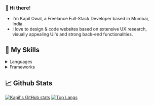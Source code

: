 ### :wave: Hi there!

- I'm Kapil Owal, a Freelance Full-Stack Developer based in Mumbai, India.
- I love to design & code websites based on extensive UX research, visually appealing UI's and strong back-end functionalities.

## :briefcase: My Skills
<details>
  <summary>Languages</summary>
  
  ![](https://img.shields.io/badge/Code-Python-informational?style=flat-square&logo=python&logoColor=white&color=4AB197)
  ![](https://img.shields.io/badge/Code-Java-informational?style=flat-square&logo=java&logoColor=white&color=4AB197)
  ![](https://img.shields.io/badge/Code-PHP-informational?style=flat-square&logo=php&logoColor=white&color=4AB197)
</details>

<details>
  <summary>Frameworks</summary>
  
  ![](https://img.shields.io/badge/Code-Django-informational?style=flat-square&logo=django&logoColor=white&color=4AB197)
  ![](https://img.shields.io/badge/Code-Flask-informational?style=flat-square&logo=flask&logoColor=white&color=4AB197)

</details>

## :chart_with_upwards_trend: Github Stats
[![Kapil's GitHub stats](https://github-readme-stats.vercel.app/api?username=kapilowal&hide=contribs&hide_border=true&show_icons=true)](https://github.com/kapilowal/github-readme-stats) [![Top Langs](https://github-readme-stats.vercel.app/api/top-langs/?username=kapilowal&layout=compact&hide_border=true)](https://github.com/kapilowal/github-readme-stats)



<!--
**kapilowal/kapilowal** is a ✨ _special_ ✨ repository because its `README.md` (this file) appears on your GitHub profile.

Here are some ideas to get you started:

- 🔭 I’m currently working on ...
- 🌱 I’m currently learning ...
- 👯 I’m looking to collaborate on ...
- 🤔 I’m looking for help with ...
- 💬 Ask me about ...
- 📫 How to reach me: ...
- 😄 Pronouns: ...
- ⚡ Fun fact: ...
-
